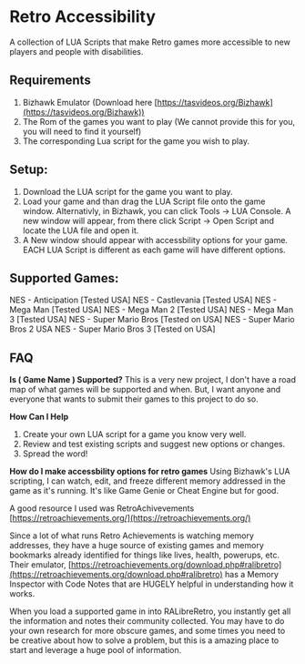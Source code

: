 # Retro Accessibility
A collection of LUA Scripts that make Retro games more accessible to new players and people with disabilities. 

## Requirements
1) Bizhawk Emulator (Download here [https://tasvideos.org/Bizhawk](https://tasvideos.org/Bizhawk))
2) The Rom of the games you want to play (We cannot provide this for you, you will need to find it yourself)
3) The corresponding Lua script for the game you wish to play.

## Setup:
1) Download the LUA script for the game you want to play.
2) Load your game and than drag the LUA Script file onto the game window. Alternativly, in Bizhawk, you can click Tools -> LUA Console. A new window will appear, from there click Script -> Open Script and locate the LUA file and open it.
3) A New window should appear with accessbility options for your game. EACH LUA Script is different as each game will have different options.


## Supported Games:
NES - Anticipation [Tested USA]
NES - Castlevania [Tested USA]
NES - Mega Man [Tested USA]
NES - Mega Man 2 [Tested USA]
NES - Mega Man 3 [Tested USA]
NES - Super Mario Bros [Tested on USA]
NES - Super Mario Bros 2 USA 
NES - Super Mario Bros 3 [Tested on USA]

## FAQ

**Is ( Game Name ) Supported?**
This is a very new project, I don't have a road map of what games will be supported and when. But, I want anyone and everyone that wants to submit their games to this project to do so.

**How Can I Help**
1) Create your own LUA script for a game you know very well.
2) Review and test existing scripts and suggest new options or changes.
3) Spread the word!

**How do I make accessbility options for retro games**
Using Bizhawk's LUA scripting, I can watch, edit, and freeze different memory addressed in the game as it's running. It's like Game Genie or Cheat Engine but for good. 

A good resource I used was RetroAchivevements [https://retroachievements.org/](https://retroachievements.org/) 

Since a lot of what runs Retro Achievements is watching memory addresses, they have a huge source of existing games and memory bookmarks already identified for things like lives, health, powerups, etc. Their emulator, [https://retroachievements.org/download.php#ralibretro](https://retroachievements.org/download.php#ralibretro) has a Memory Inspector with Code Notes that are HUGELY helpful in understanding how it works. 

When you load a supported game in into RALibreRetro, you instantly get all the information and notes their community collected. You may have to do your own research for more obscure games, and some times you need to be creative about how to solve a problem, but this is a amazing place to start and leverage a huge pool of information. 
